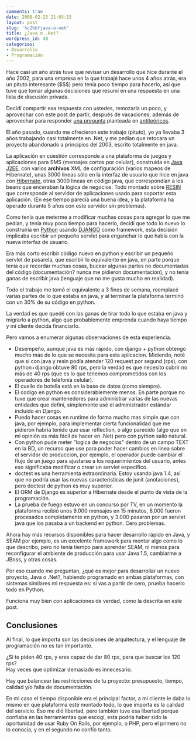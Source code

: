```yaml
---
comments: true
date: 2008-02-25 21:03:15
layout: post
slug: '%c2%bfjava-o-net'
title: ¿Java o .Net?
wordpress_id: 48
categories:
- Desarrollo
- Programación
---
```


Hace casi un año atrás tuve que revisar un desarrollo que hice durante el año 2002, para una empresa en la que trabajé hace unos 4 años atrás, era un pituto interesante ($$$) pero tenía poco tiempo para hacerlo, así que tuve que tomar algunas decisiones que resumí en una respuesta en una lista de discusión privada.

Decidí compartir esa respuesta con ustedes, remozarla un poco, y aprovechar con este post de partir, después de vacaciones, además de aprovechar para responder [una pregunta](http://www.antiteoricos.cl/2008/02/17/%c2%bfjava-o-net/) planteada en [antiteóricos](http://www.antiteoricos.cl/).

El año pasado, cuando me ofrecieron este trabajo (pituto), yo ya llevaba 3 años trabajando casi totalmente en .Net, y me pedían que retocara un proyecto abandonado a principios del 2003, escrito totalmente en java.

La aplicación en cuestión corresponde a una plataforma de juegos y aplicaciones para SMS (mensajes cortos por celular), construida en [Java J2EE](http://java.sun.com/javaee/), con varios **archivos** XML de configuración (varios mapeos de Hibernate), unas 3000 lineas sólo en la interfaz de usuario que hice en java con [Hibernate](http://www.hibernate.org/), otras 3000 lineas en código java, que correspondían a los beans que enceraban la lógica de negocios. Todo montado sobre [RESIN](http://www.caucho.com/) que corresponde al servidor de aplicaciones usado para soportar esta aplicación. (En ese tiempo parecía una buena idea, y la plataforma ha operado durante 5 años con este servidor sin problemas).

Como tenía que meterme a modificar muchas cosas para agregar lo que me pedían, y tenía muy poco tiempo para hacerlo, decidí que todo lo nuevo lo construiría en [Python](http://www.python.org/) usando [DJANGO](http://www.django-project.com/) como framework, esta decisión implicaba escribir un pequeño servlet para enganchar lo que había con la nueva interfaz de usuario.

Era más corto escribir código nuevo en python y escribir un pequeño servlet de pasarela, que escribir lo equivalente en java, en parte porque tenía que recordar muchas cosas, bucear algunas partes no documentadas del código (documentación? nunca me pidieron documentación), y no tenía ganas de escribir java (lenguaje que no me gusta mucho en realidad).

Todo el trabajo me tomó el equivalente a 3 fines de semana, reemplacé varias partes de lo que estaba en java, y al terminar la plataforma terminó con un 30% de su código en python.

La verdad es que quedé con las ganas de tirar todo lo que estaba en java y migrarlo a python, algo que probablemente emprenda cuando haya tiempo y mi cliente decida financiarlo.

Pero vamos a enumerar algunas observaciones de esta experiencia.

  * Desempeño, aunque java es más rápido, con django + python obtengo mucho más de lo que se necesita para esta aplicacion. Midiendo, noté que si con java y resin podía atender 120 request por segund (rps), con python+django obtuve 80 rps, pero la verdad es que necesito cubrir no más de 40 rps (que es lo que tenemos comprometidos con los operadores de telefonía celular).
  * El cuello de botella está en la base de datos (como siempre).
  * El codigo en python es considerablemente menos. En parte porque no tuve que crear mantenedores para administrar varias de las nuevas entidades que definí, simplemente usé el administrador estándar incluido en Django.
  * Puedo hacer cosas en runtime de forma mucho mas simple que con java, por ejemplo, para implementar cierta funcionalidad que me pidieron habría tenido que usar reflection, o algo parecido (algo que en mi opinión es más fácil de hacer en .Net) pero con python salió natural.
  * Con python pude meter "logica de negocios" dentro de un campo TEXT en la BD, un recurso que use para poder hacer cambios en linea sobre el servidor de produccion, por ejemplo, el operador puede cambiar el flujo de un juego para ajustarse a los requerimientos del usuario, antes eso significaba modificar o crear un servlet específico.
  * doctest es una herramienta extraordinaria. Estoy usando java 1.4, así que no podría usar las nuevas caracteristicas de junit (anotaciones), pero doctest de python es muy superior.
  * El ORM de Django es superior a Hibernate desde el punto de vista de la programación.
  * La prueba de fuego estuvo en un concurso por TV, en un momento la plataforma recibió unos 9.000 mensajes en 15 minutos, 6.000 fueron procesados completamente en python, y 3.000 pasaron por un servlet java que los pasaba a un backend en python. Cero problemas.

Ahora hay más recursos disponibles para hacer desarrollo rápido en Java, y SEAM por ejemplo, es un excelente framework para montar algo como lo que describo, pero no tenía tiempo para aprender SEAM, ni menos para reconfigurar el ambiente de producción para usar Java 1.5, cambiarme a JBoss, y otras cosas.

Por eso cuando me preguntan, ¿qué es mejor para desarrollar un nuevo proyecto, Java o .Net?, habiendo programado en ambas plataformas, con sistemas similares mi respuesta es: si vas a partir de cero, prueba hacerlo todo en Python.

Funciona muy bien con aplicaciones de verdad, como la descrita en este post.

## Conclusiones

Al final, lo que importa son las decisiones de arquitectura, y el lenguaje de programación no es tan importante.

¿Si te piden 40 rps, y eres capaz de dar 80 rps, para que buscar los 120 rps?   
Hay veces que optimizar demasiado es innecesario.

Hay que balancear las restricciones de tu proyecto: presupuesto, tiempo, calidad y/o falta de documentación.

En mi caso el tiempo disponible era el principal factor, a mi cliente le daba lo mismo en que plataforma esté montado todo, lo que importa es la calidad del servicio. Eso me dió libertad, pero también tuve esa libertad porque confiaba en las herramientas que escogí, esta podría haber sido la oportunidad de usar Ruby On Rails, por ejemplo, o PHP, pero el primero no lo conocía, y en el segundo no confío tanto.



